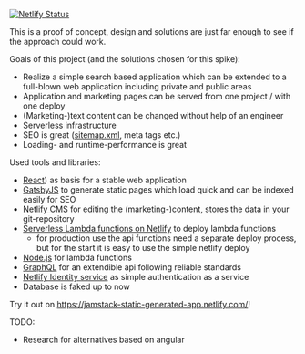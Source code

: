 [![Netlify Status](https://api.netlify.com/api/v1/badges/d2785c91-6438-42ba-847e-107c82fdb0df/deploy-status)](https://app.netlify.com/sites/jamstack-static-generated-app/deploys)

This is a proof of concept, design and solutions are just far enough to see if the approach could work.

Goals of this project (and the solutions chosen for this spike):
- Realize a simple search based application which can be extended to a full-blown web application including private and public areas
- Application and marketing pages can be served from one project / with one deploy
- (Marketing-)text content can be changed without help of an engineer
- Serverless infrastructure
- SEO is great ([sitemap.xml](https://jamstack-static-generated-app.netlify.com/sitemap.xml), meta tags etc.)
- Loading- and runtime-performance is great

Used tools and libraries:
- [React](https://reactjs.org/)) as basis for a stable web application
- [GatsbyJS](https://www.gatsbyjs.org/) to generate static pages which load quick and can be indexed easily for SEO
- [Netlify CMS](https://www.netlifycms.org/) for editing the (marketing-)content, stores the data in your git-repository
- [Serverless Lambda functions on Netlify](https://www.netlify.com/docs/functions/) to deploy lambda functions
  - for production use the api functions need a separate deploy process, but for the start it is easy to use the simple netlify deploy
- [Node.js](https://nodejs.org) for lambda functions
- [GraphQL](https://graphql.org/) for an extendible api following reliable standards
- [Netlify Identity service](https://www.netlify.com/docs/identity/) as simple authentication as a service
- Database is faked up to now

Try it out on https://jamstack-static-generated-app.netlify.com/!

TODO:
- Research for alternatives based on angular
